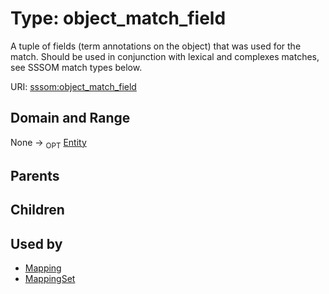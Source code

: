 
# Type: object_match_field


A tuple of fields (term annotations on the object) that was used for the match. Should be used in conjunction with lexical and complexes matches, see SSSOM match types below.

URI: [sssom:object_match_field](http://w3id.org/sssom/object_match_field)


## Domain and Range

None ->  <sub>OPT</sub> [Entity](Entity.md)

## Parents


## Children


## Used by

 * [Mapping](Mapping.md)
 * [MappingSet](MappingSet.md)
